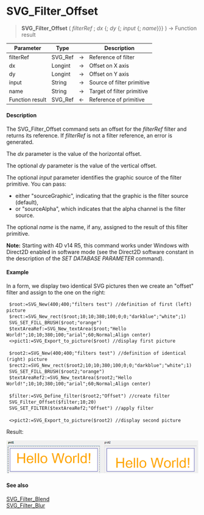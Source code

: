 # SVG_Filter_Offset

>**SVG_Filter_Offset** ( *filterRef* ; *dx* {; *dy* {; *input* {; *name*}}} ) -> Function result

| Parameter | Type |  | Description |
| --- | --- | --- | --- |
| filterRef | SVG_Ref | &#8594; | Reference of filter |
| dx | Longint | &#8594; | Offset on X axis |
| dy | Longint | &#8594; | Offset on Y axis |
| input | String | &#8594; | Source of filter primitive |
| name | String | &#8594; | Target of filter primitive |
| Function result | SVG_Ref | &#8592; | Reference of primitive |



#### Description 

The SVG\_Filter\_Offset command sets an offset for the *filterRef* filter and returns its reference. If *filterRef* is not a filter reference, an error is generated.

The *dx* parameter is the value of the horizontal offset.

The optional *dy* parameter is the value of the vertical offset.

The optional *input* parameter identifies the graphic source of the filter primitive. You can pass:

* either "sourceGraphic", indicating that the graphic is the filter source (default),
* or "sourceAlpha", which indicates that the alpha channel is the filter source.

The optional *name* is the name, if any, assigned to the result of this filter primitive.

**Note:** Starting with 4D v14 R5, this command works under Windows with Direct2D enabled in software mode (see the Direct2D software constant in the description of the *SET DATABASE PARAMETER* command).

#### Example 

In a form, we display two identical SVG pictures then we create an "offset" filter and assign to the one on the right:

```4d
 $root:=SVG_New(400;400;"filters test") //definition of first (left) picture
 $rect:=SVG_New_rect($root;10;10;380;100;0;0;"darkblue";"white";1)
 SVG_SET_FILL_BRUSH($root;"orange")
 $textAreaRef:=SVG_New_textArea($root;"Hello World!";10;10;380;100;"arial";60;Normal;Align center)
 <>pict1:=SVG_Export_to_picture($root) //display first picture
 
 $root2:=SVG_New(400;400;"filters test") //definition of identical (right) picture
 $rect2:=SVG_New_rect($root2;10;10;380;100;0;0;"darkblue";"white";1)
 SVG_SET_FILL_BRUSH($root2;"orange")
 $textAreaRef2:=SVG_New_textArea($root2;"Hello World!";10;10;380;100;"arial";60;Normal;Align center)
 
 $filter:=SVG_Define_filter($root2;"Offset") //create filter
 SVG_Filter_Offset($filter;10;20)
 SVG_SET_FILTER($textAreaRef2;"Offset") //apply filter
 
 <>pict2:=SVG_Export_to_picture($root2) //display second picture
```

Result:

![](../images/pict1756614.fr.png)

#### See also 

[SVG\_Filter\_Blend](SVG%5FFilter%5FBlend.md)  
[SVG\_Filter\_Blur](SVG%5FFilter%5FBlur.md)  